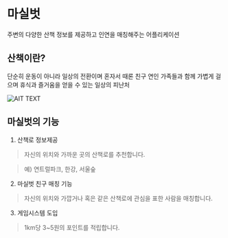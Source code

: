 # 마실벗
주변의 다양한 산책 정보를 제공하고 인연을 매칭해주는 어플리케이션

## 산책이란? 
단순히 운동이 아니라 일상의 전환이며 혼자서 때론 친구 연인 가족들과 함께 가볍게 걸으며 휴식과 즐거움을 얻을 수 있는 일상의 피난처

![AIT TEXT](http://thumb.photo.naver.net/data15/gallery/2005-02/25/12/78m852m0.jpg)

## 마실벗의 기능

 1. 산책로 정보제공

> 자신의 위치와 가까운 곳의 산책로를 추천합니다. 

> 예) 연트럴파크, 한강, 서울숲 

 2. 마실벗 친구 매칭 기능

> 자신의 위치와 가깝거나 혹은 같은 산책로에 관심을 표한 사람을 매칭합니다.

 3. 게임시스템 도입

> 1km당 3~5원의 포인트를 적립합니다.

